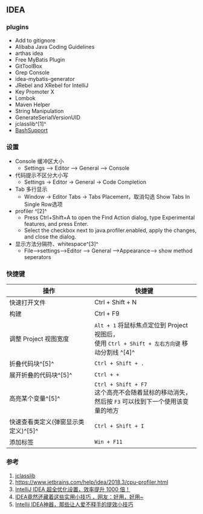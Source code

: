 ﻿## IDEA

### plugins
  - Add to gitignore
  - Alibaba Java Coding Guidelines
  - arthas idea
  - Free MyBatis Plugin
  - GitToolBox
  - Grep Console
  - idea-mybatis-generator
  - JRebel and XRebel for IntelliJ
  - Key Promoter X
  - Lombok
  - Maven Helper
  - String Manipulation
  - GenerateSerialVersionUID
  - jclasslib^[1]^
  - [BashSupport](https://plugins.jetbrains.com/plugin/4230-bashsupport)

### 设置
  - Console 缓冲区大小
    - Settings --> Editor --> General --> Console
  - 代码提示不区分大小写
    - Settings -> Editor -> General -> Code Completion
  - Tab 多行显示
    - Window -> Editor Tabs -> Tabs Placement，取消勾选 Show Tabs In Single Row选项
  - profiler ^[2]^
    - Press Ctrl+Shift+A to open the Find Action dialog, type Experimental features, and press Enter.
    - Select the checkbox next to java.profiler.enabled, apply the changes, and close the dialog. 
  - 显示方法分隔符、whitespace^[3]^
    - File–>settings–>Editor --> General –>Appearance–> show method seperators


### 快捷键

| 操作                                | 快捷键                                                       |
| ----------------------------------- | ------------------------------------------------------------ |
| 快速打开文件                        | Ctrl + Shift + N                                             |
| 构建                                | Ctrl + F9                                                    |
| 调整 Project 视图宽度               | `Alt + 1` 将鼠标焦点定位到 Project 视图后，<br />使用 `Ctrl + Shift + 左右方向键` 移动分割线 ^[4]^ |
| 折叠代码块^[5]^                     | `Ctrl + Shift + .`                                           |
| 展开折叠的代码块^[5]^               | `Ctrl + +`                                                   |
| 高亮某个变量^[5]^                   | `Ctrl + Shift + F7`<br />这个高亮不会随着鼠标的移动消失，<br />然后按 `F3` 可以找到下一个使用该变量的地方 |
| 快速查看类定义(弹窗显示类定义)^[5]^ | `Ctrl + Shift + I`                                           |
| 添加标签                            | `Win + F11`                                                  |



### 参考
  1. [jclasslib](https://github.com/ingokegel/jclasslib)
  2. https://www.jetbrains.com/help/idea/2018.3/cpu-profiler.html
  3. [IntelliJ IDEA 超全优化设置，效率提升 1000 倍！](https://www.jianshu.com/p/1f6cb53be034)
  4. [IDEA竟然还藏着这些实用小技巧 ，网友：好用，好用~](https://mp.weixin.qq.com/s/gqW1NhlKxutvbxFvSlW-mg)
  5. [Intellij IDEA神器，那些让人爱不释手的提效小技巧](https://mp.weixin.qq.com/s/F3wHCX6zg0UPkYguay5TnQ)